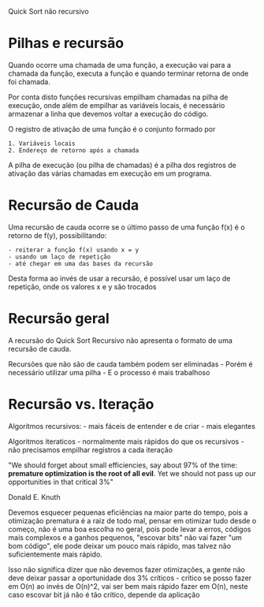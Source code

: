 Quick Sort não recursivo

# Pilhas e recursão 

Quando ocorre uma chamada de uma função, a execução vai para a chamada da função, executa a função e quando terminar retorna de onde foi chamada.

Por conta disto funções recursivas empilham chamadas na pilha de execução, onde além de empilhar as variáveis locais, é necessário armazenar a linha que devemos voltar a execução do código.

O registro de ativação de uma função é o conjunto formado por

    1. Variáveis locais
    2. Endereço de retorno após a chamada

A pilha de execução (ou pilha de chamadas) é a pilha dos registros de ativação das várias chamadas em execução em um programa.

# Recursão de Cauda

Uma recursão de cauda ocorre se o último passo de uma função f(x) é o retorno de f(y), possibilitando:

    - reiterar a função f(x) usando x = y
    - usando um laço de repetição
    - até chegar em uma das bases da recursão

Desta forma ao invés de usar a recursão, é possível usar um laço de repetição, onde os valores x e y são trocados

# Recursão geral

A recursão do Quick Sort Recursivo não apresenta o formato de uma recursão de cauda.

Recursões que não são de cauda também podem ser eliminadas
    - Porém é necessário utilizar uma pilha
    - E o processo é mais trabalhoso

# Recursão vs. Iteração

Algoritmos recursivos:
    - mais fáceis de entender e de criar
    - mais elegantes

Algoritmos iteraticos
    - normalmente mais rápidos do que os recursivos
    - não precisamos empilhar registros a cada iteração


"We should forget about small efficiencies, say about 97% of the time: **premature optimization is the root of all evil**. Yet we should not pass up our opportunities in that critical 3%"

Donald E. Knuth

Devemos esquecer pequenas eficiências na maior parte do tempo, pois a otimização prematura é a raiz de todo mal, pensar em otimizar tudo desde o começo, não é uma boa escolha no geral, pois pode levar a erros, códigos mais complexos e a ganhos pequenos, "escovar bits" não vai fazer "um bom código", ele pode deixar um pouco mais rápido, mas talvez não suficientemente mais rápido.

Isso não significa dizer que não devemos fazer otimizações, a gente não deve deixar passar a oportunidade dos 3% críticos
    - crítico
        se posso fazer em O(n) ao invés de O(n)^2, vai ser bem mais rápido fazer em O(n), neste caso escovar bit já não é tão crítico, depende da aplicação